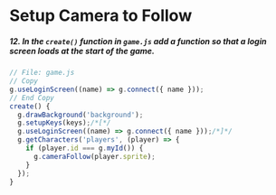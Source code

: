 # Setup Camera to Follow

##### 12. In the `create()` _function_ in `game.js` add a function so that a login screen loads at the start of the game.

```javascript
// File: game.js
// Copy
g.useLoginScreen((name) => g.connect({ name }));
// End Copy
create() {
  g.drawBackground('background');
  g.setupKeys(keys);/*[*/
  g.useLoginScreen((name) => g.connect({ name }));/*]*/
  g.getCharacters('players', (player) => {
    if (player.id === g.myId()) {
      g.cameraFollow(player.sprite);
    }
  });
}
```

